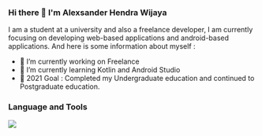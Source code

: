 ### Hi there 👋 I'm Alexsander Hendra Wijaya

I am a student at a university and also a freelance developer, I am currently focusing on developing web-based applications and android-based applications. And here is some information about myself :

- 🔭 I’m currently working on Freelance
- 🌱 I’m currently learning Kotlin and Android Studio
- 🥅 2021 Goal : Completed my Undergraduate education and continued to Postgraduate education.



### Language and Tools

<img src="https://github-readme-stats.vercel.app/api?username=alexistdev&&show_icons=true&title_color=ffffff&icon_color=bb2acf&text_color=daf7dc&bg_color=151515">
